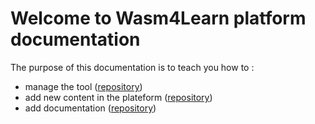 # Welcome to Wasm4Learn platform documentation

The purpose of this documentation is to teach you how to :

- manage the tool ([repository](https://github.com/IFB-ElixirFr/Wasm4Learn))
- add new content in the plateform ([repository](https://github.com/IFB-ElixirFr/Wasm4Learn-content))
- add documentation ([repository](https://github.com/IFB-ElixirFr/Wasm4Learn-doc))